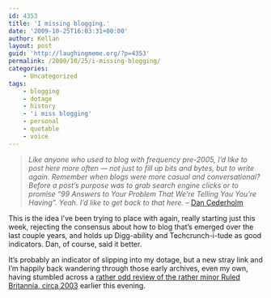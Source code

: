 ```yaml
---
id: 4353
title: 'I missing blogging.'
date: '2009-10-25T16:03:31+00:00'
author: Kellan
layout: post
guid: 'http://laughingmeme.org/?p=4353'
permalink: /2009/10/25/i-missing-blogging/
categories:
    - Uncategorized
tags:
    - blogging
    - dotage
    - history
    - 'i miss blogging'
    - personal
    - quotable
    - voice
---
```


> *Like anyone who used to blog with frequency pre-2005, I’d like to post here more often — not just to fill up bits and bytes, but to write again. Remember when blogs were more casual and conversational? Before a post’s purpose was to grab search engine clicks or to promise “99 Answers to Your Problem That We’re Telling You You’re Having”. Yeah. I’d like to get back to that here.* – [Dan Cederholm](http://simplebits.com/notebook/2009/10/22/woodpress/)

This is the idea I’ve been trying to place with again, really starting just this week, rejecting the consensus about how to blog that’s emerged over the last couple years, and holds up Digg-ability and Techcrunch-i-tude as good indicators. Dan, of course, said it better.

It’s probably an indicator of slipping into my dotage, but a new stray link and I’m happily back wandering through those early archives, even my own, having stumbled across a [rather odd review of the rather minor Ruled Britannia, circa 2003](http://laughingmeme.org/2003/03/26/ruled-britannia/) earlier this evening.